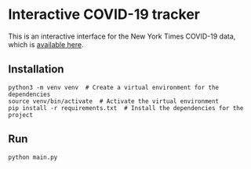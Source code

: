 # Interactive COVID-19 tracker

This is an interactive interface for the New York Times COVID-19 data, which is [available here](https://github.com/nytimes/covid-19-data).

## Installation

```shell
python3 -m venv venv  # Create a virtual environment for the dependencies
source venv/bin/activate  # Activate the virtual environment
pip install -r requirements.txt  # Install the dependencies for the project
```

## Run

```shell
python main.py
```
